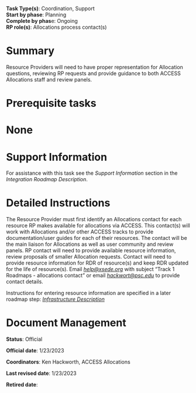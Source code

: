 **Task Type(s)**: Coordination, Support  
**Start by phase**: Planning  
**Complete by phas**e: Ongoing  
**RP role(s)**: Allocations process contact(s)

# Summary

Resource Providers will need to have proper representation for Allocation questions, reviewing RP requests and provide guidance to both ACCESS Allocations staff and review panels.

# Prerequisite tasks

# None

# Support Information

For assistance with this task see the *Support Information* section in the *Integration Roadmap Description*.

# Detailed Instructions

The Resource Provider must first identify an Allocations contact for each resource RP makes available for allocations via ACCESS. This contact(s) will work with Allocations and/or other ACCESS tracks to provide documentation/user guides for each of their resources. The contact will be the main liaison for Allocations as well as user community and review panels. RP contact will need to provide available resource information, review proposals of smaller Allocation requests. Contact will need to provide resource information for RDR of resource(s) and keep RDR updated for the life of resource(s). Email [*help@xsede.org*](mailto:help@xsede.org) with subject “Track 1 Roadmaps - allocations contact” or email [*hackwort@psc.edu*](mailto:hackwort@psc.edu) to provide contact details.  
  
Instructions for entering resource information are specified in a later roadmap step: [*Infrastructure Description*](https://docs.google.com/document/d/1RJCEFLL1vjSOo-plBRK67qwTePXahbvsuZVoGOlYTFg/)

# Document Management

**Status**: Official

**Official date**: 1/23/2023

**Coordinators**: Ken Hackworth, ACCESS Allocations

**Last revised date**: 1/23/2023

**Retired date**:
